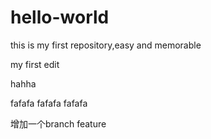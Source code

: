 # hello-world
this is my first repository,easy and memorable

my first edit


hahha

fafafa
fafafa
fafafa

增加一个branch
feature